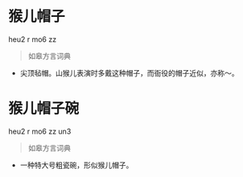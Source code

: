 # 猴儿帽子
heu2 r mo6 zz
> 如皋方言词典
- 尖顶毡帽。山猴儿表演时多戴这种帽子，而衙役的帽子近似，亦称～。


# 猴儿帽子碗
heu2 r mo6 zz un3
> 如皋方言词典
- 一种特大号粗瓷碗，形似猴儿帽子。
